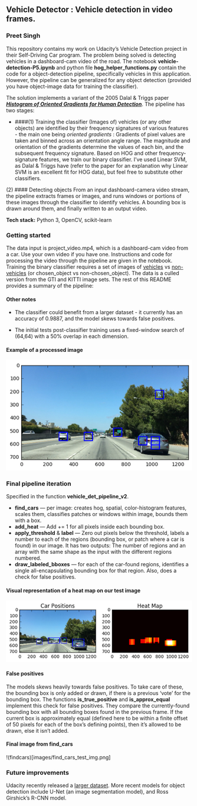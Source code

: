 ## Vehicle Detector : Vehicle detection in video frames. 
### Preet Singh
This repository contains my work on Udacity’s Vehicle Detection project in their Self-Driving Car program. The problem being solved is detecting vehicles in a dashboard-cam video of the road. The notebook **vehicle-detection-P5.ipynb** and python file **hog_helper_functions.py** contain the code for a object-detection pipeline, specifically vehicles in this application. However, the pipeline can be generalized for any object detection (provided you have object-image data for training the classifier). 

The solution implements a variant of the 2005 Dalal & Triggs paper [***Histogram of Oriented Gradients for Human Detection***](http://lear.inrialpes.fr/people/triggs/pubs/Dalal-cvpr05.pdf). The pipeline has two stages:

* ####(1) Training the classifier 
(Images of) vehicles (or any other objects) are identified by their frequency signatures of various features - 
the main one being _oriented gradients_ : Gradients of pixel values are taken and binned across an orientation angle range. The magnitude and orientation of the gradients determine the values of each bin, and the subsequent frequency signature. Based on HOG and other frequency-signature features, we train our binary classifier. I’ve used Linear SVM, as Dalal & Triggs have (refer to the paper for an explanation why Linear SVM is an excellent fit for HOG data), but feel free to substitute other classifiers. 

(2) #### Detecting objects
From an input dashboard-camera video stream, the pipeline extracts frames or images, and runs windows or portions of these images through the classifier to identify vehicles. A bounding box is drawn around them, and finally written to an output video.  

**Tech stack:** Python 3, OpenCV, scikit-learn

### Getting started
The data input is project_video.mp4, which is a dashboard-cam video from a car. Use your own video if you have one. Instructions and code for processing the video through the pipeline are given in the notebook. Training the binary classifier requires a set of images of [vehicles](https://s3.amazonaws.com/udacity-sdc/Vehicle_Tracking/vehicles.zip) vs [non-vehicles](https://s3.amazonaws.com/udacity-sdc/Vehicle_Tracking/non-vehicles.zip) (or chosen_object vs non-chosen_object). The data is a culled version from the GTI and KITTI image sets. The rest of this README provides a summary of the pipeline:


#### Other notes
* The classifier could benefit from a larger dataset - it currently has an accuracy of 0.9887, and the model skews towards false positives. 

* The initial tests post-classifier training uses a fixed-window search of (64,64) with a 50% overlap in each dimension. 

#### Example of a processed image
![classifier](images/test_img_classifier.png)



### Final pipeline iteration 
Specified in the function **vehicle_det_pipeline_v2**. 

* **find_cars** — per image: creates hog, spatial, color-histogram features, scales them, classifies patches or windows within image, bounds them with a box. 
* **add_heat** — Add += 1 for all pixels inside each bounding box.
* **apply_threshold** & **label** — Zero out pixels below the threshold, labels a number to each of the regions (bounding box, or patch where a car is found) in our image. It has two outputs: The number of regions and an array with the same shape as the input with the different regions numbered.
* **draw_labeled_bboxes** — for each of the car-found regions, identifies a single all-encapsulating bounding box for that region. Also, does a check for false positives.



#### Visual representation of a heat map on our test image

![heatmap](images/car_img2heatmap.png)




#### False positives 
The models skews heavily towards false positives. To take care of these, the bounding box is only added or drawn, if there is a previous ‘vote’ for the bounding box. The functions **is_true_positive** and **is_approx_equal** implement this check for false positives. They compare the currently-found bounding box with all bounding boxes found in the previous frame. If the current box is approximately equal (defined here to be within a finite offset of 50 pixels for each of the box’s defining points), then it’s allowed to be drawn, else it isn’t added. 

#### Final image from find_cars
!(findcars)[images/find_cars_test_img.png]

### Future improvements
Udacity recently released a [larger dataset](https://github.com/udacity/self-driving-car/tree/master/annotations). More recent models for object detection include U-Net (an image segmentation model), and Ross Girshick’s R-CNN model. 
